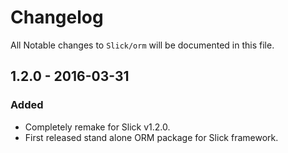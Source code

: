 # Changelog

All Notable changes to `Slick/orm` will be documented in this file.

## 1.2.0 - 2016-03-31

### Added
- Completely remake for Slick v1.2.0.
- First released stand alone ORM package for Slick framework.